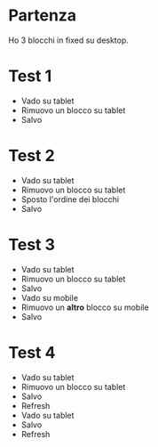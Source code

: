 # Partenza

Ho 3 blocchi in fixed su desktop.

# Test 1

- Vado su tablet
- Rimuovo un blocco su tablet
- Salvo

# Test 2

- Vado su tablet
- Rimuovo un blocco su tablet
- Sposto l'ordine dei blocchi
- Salvo

# Test 3

- Vado su tablet
- Rimuovo un blocco su tablet
- Salvo
- Vado su mobile
- Rimuovo un **altro** blocco su mobile
- Salvo

# Test 4

- Vado su tablet
- Rimuovo un blocco su tablet
- Salvo
- Refresh
- Vado su tablet
- Salvo
- Refresh
